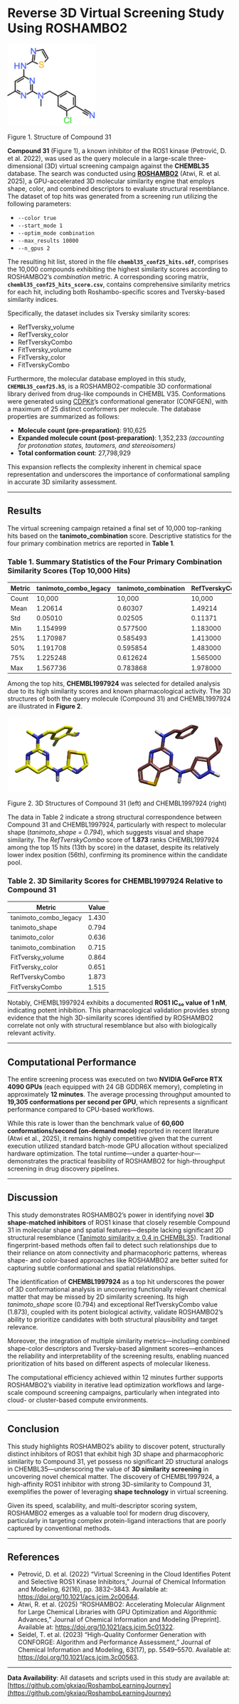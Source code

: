# Reverse 3D Virtual Screening Study Using ROSHAMBO2

![Figure 1: Query Compound 31 (ROSHAMBO2 inhibitor) and Top Hit CHEMBL1997924](data/AZ-ROS1-inhibitor-31.png)

Figure 1. Structure of Compound 31

**Compound 31** (Figure 1), a known inhibitor of the ROS1 kinase (Petrović, D. et al. 2022), was used as the query molecule in a large-scale three-dimensional (3D) virtual screening campaign against the **CHEMBL35** database. The search was conducted using **[ROSHAMBO2](https://github.com/molecularinformatics/roshambo2)**  (Atwi, R. et al. 2025), a GPU-accelerated 3D molecular similarity engine that employs shape, color, and combined descriptors to evaluate structural resemblance. The dataset of top hits was generated from a screening run utilizing the following parameters:

- `--color true`
- `--start_mode 1`
- `--optim_mode combination`
- `--max_results 10000`
- `--n_gpus 2`

The resulting hit list, stored in the file **`chembl35_conf25_hits.sdf`**, comprises the 10,000 compounds exhibiting the highest similarity scores according to ROSHAMBO2’s *combination* metric. A corresponding scoring matrix, **`chembl35_conf25_hits_score.csv`**, contains comprehensive similarity metrics for each hit, including both Roshambo-specific scores and Tversky-based similarity indices.

Specifically, the dataset includes six Tversky similarity scores:
- RefTversky_volume
- RefTversky_color
- RefTverskyCombo
- FitTversky_volume
- FitTversky_color
- FitTverskyCombo

Furthermore, the molecular database employed in this study, **`CHEMBL35_conf25.h5`**, is a ROSHAMBO2-compatible 3D conformational library derived from drug-like compounds in CHEMBL V35. Conformations were generated using [CDPKit](https://github.com/molinfo-vienna/CDPKit)’s conformational generator (CONFGEN), with a maximum of 25 distinct conformers per molecule. The database properties are summarized as follows:

- **Molecule count (pre-preparation)**: 910,625
- **Expanded molecule count (post-preparation)**: 1,352,233 *(accounting for protonation states, tautomers, and stereoisomers)*
- **Total conformation count**: 27,798,929

This expansion reflects the complexity inherent in chemical space representation and underscores the importance of conformational sampling in accurate 3D similarity assessment.

---

## Results

The virtual screening campaign retained a final set of 10,000 top-ranking hits based on the **tanimoto_combination** score. Descriptive statistics for the four primary combination metrics are reported in **Table 1**.

### Table 1. Summary Statistics of the Four Primary Combination Similarity Scores (Top 10,000 Hits)

| Metric | tanimoto_combo_legacy | tanimoto_combination | RefTverskyCombo | FitTverskyCombo |
|-------|------------------------|------------------------|------------------|------------------|
| Count | 10,000 | 10,000 | 10,000 | 10,000 |
| Mean | 1.20614 | 0.60307 | 1.49214 | 1.52252 |
| Std | 0.05010 | 0.02505 | 0.11371 | 0.12508 |
| Min | 1.154999 | 0.577500 | 1.183000 | 1.218000 |
| 25% | 1.170987 | 0.585493 | 1.413000 | 1.434000 |
| 50% | 1.191708 | 0.595854 | 1.483000 | 1.513000 |
| 75% | 1.225248 | 0.612624 | 1.565000 | 1.599000 |
| Max | 1.567736 | 0.783868 | 1.978000 | 2.106000 |

Among the top hits, **CHEMBL1997924** was selected for detailed analysis due to its high similarity scores and known pharmacological activity. The 3D structures of both the query molecule (Compound 31) and CHEMBL1997924 are illustrated in **Figure 2**.

![Figure 2: 3D Structural Comparison of Compound 31 (Left) and CHEMBL1997924 (Right)](https://github.com/gkxiao/RoshamboLearningJourney/blob/main/data/compound-31-and-CHEMBL1997924.png)

Figure 2. 3D Structures of Compound 31 (left) and CHEMBL1997924 (right)

The data in Table 2 indicate a strong structural correspondence between Compound 31 and CHEMBL1997924, particularly with respect to molecular shape (*tanimoto_shape = 0.794*), which suggests visual and shape similarity. The *RefTverskyCombo* score of **1.873** ranks CHEMBL1997924 among the top 15 hits (13th by score) in the dataset, despite its relatively lower index position (56th), confirming its prominence within the candidate pool.


### Table 2. 3D Similarity Scores for CHEMBL1997924 Relative to Compound 31

| Metric | Value |
|--------|-------|
| tanimoto_combo_legacy | 1.430 |
| tanimoto_shape | 0.794 |
| tanimoto_color | 0.636 |
| tanimoto_combination | 0.715 |
| FitTversky_volume | 0.864 |
| FitTversky_color | 0.651 |
| RefTverskyCombo | 1.873 |
| FitTverskyCombo | 1.515 |


Notably, CHEMBL1997924 exhibits a documented **ROS1 IC₅₀ value of 1 nM**, indicating potent inhibition. This pharmacological validation provides strong evidence that the high 3D-similarity scores identified by ROSHAMBO2 correlate not only with structural resemblance but also with biologically relevant activity.

---

## Computational Performance

The entire screening process was executed on two **NVIDIA GeForce RTX 4090 GPUs** (each equipped with 24 GB GDDR6X memory), completing in approximately **12 minutes**. The average processing throughput amounted to **19,305 conformations per second per GPU**, which represents a significant performance compared to CPU-based workflows.

While this rate is lower than the benchmark value of **60,600 conformations/second (on-demand mode)** reported in recent literature (Atwi et al., 2025), it remains highly competitive given that the current execution utilized standard batch-mode GPU allocation without specialized hardware optimization. The total runtime—under a quarter-hour—demonstrates the practical feasibility of ROSHAMBO2 for high-throughput screening in drug discovery pipelines.

---

## Discussion

This study demonstrates ROSHAMBO2’s power in identifying novel **3D shape-matched inhibitors** of ROS1 kinase that closely resemble Compound 31 in molecular shape and spatial features—despite lacking significant 2D structural resemblance ([Tanimoto similarity ≥ 0.4 in CHEMBL35](https://www.ebi.ac.uk/chembl/advanced_search/similarity/Cc1cc(Nc2nccs2)nc(N(C)Cc2ccc(C%23N)c(Cl)c2)n1/40)). Traditional fingerprint-based methods often fail to detect such relationships due to their reliance on atom connectivity and pharmacophoric patterns, whereas shape- and color-based approaches like ROSHAMBO2 are better suited for capturing subtle conformational and spatial relationships.

The identification of **CHEMBL1997924** as a top hit underscores the power of 3D conformational analysis in uncovering functionally relevant chemical matter that may be missed by 2D similarity screening. Its high *tanimoto_shape* score (0.794) and exceptional RefTverskyCombo value (1.873), coupled with its potent biological activity, validate ROSHAMBO2’s ability to prioritize candidates with both structural plausibility and target relevance.

Moreover, the integration of multiple similarity metrics—including combined shape-color descriptors and Tversky-based alignment scores—enhances the reliability and interpretability of the screening results, enabling nuanced prioritization of hits based on different aspects of molecular likeness.

The computational efficiency achieved within 12 minutes further supports ROSHAMBO2’s viability in iterative lead optimization workflows and large-scale compound screening campaigns, particularly when integrated into cloud- or cluster-based compute environments.

---

## Conclusion

This study highlights ROSHAMBO2’s ability to discover potent, structurally distinct inhibitors of ROS1 that exhibit high 3D shape and pharmacophoric similarity to Compound 31, yet possess no significant 2D structural analogs in CHEMBL35—underscoring the value of **3D similarity screening** in uncovering novel chemical matter. The discovery of CHEMBL1997924, a high-affinity ROS1 inhibitor with strong 3D-similarity to Compound 31, exemplifies the power of leveraging **shape technology** in virtual screening.


Given its speed, scalability, and multi-descriptor scoring system, ROSHAMBO2 emerges as a valuable tool for modern drug discovery, particularly in targeting complex protein-ligand interactions that are poorly captured by conventional methods. 

---

## References

- Petrović, D. et al. (2022) “Virtual Screening in the Cloud Identifies Potent and Selective ROS1 Kinase Inhibitors,” Journal of Chemical Information and Modeling, 62(16), pp. 3832–3843. Available at: https://doi.org/10.1021/acs.jcim.2c00644.
- Atwi, R. et al. (2025) “ROSHAMBO2: Accelerating Molecular Alignment for Large Chemical Libraries with GPU Optimization and Algorithmic Advances,” Journal of Chemical Information and Modeling [Preprint]. Available at: https://doi.org/10.1021/acs.jcim.5c01322.
- Seidel, T. et al. (2023) “High-Quality Conformer Generation with CONFORGE: Algorithm and Performance Assessment,” Journal of Chemical Information and Modeling, 63(17), pp. 5549–5570. Available at: https://doi.org/10.1021/acs.jcim.3c00563.

---

**Data Availability**: All datasets and scripts used in this study are available at: [https://github.com/gkxiao/RoshamboLearningJourney](https://github.com/gkxiao/RoshamboLearningJourney)
